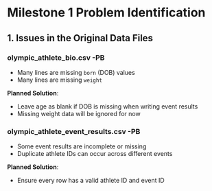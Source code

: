 # Milestone 1 Problem Identification

## 1. Issues in the Original Data Files

### olympic_athlete_bio.csv -PB
- Many lines are missing `born` (DOB) values
- Many lines are missing `weight`

**Planned Solution**:
- Leave age as blank if DOB is missing when writing event results
- Missing weight data will be ignored for now

### olympic_athlete_event_results.csv -PB
- Some event results are incomplete or missing
- Duplicate athlete IDs can occur across different events

**Planned Solution**:
- Ensure every row has a valid athlete ID and event ID